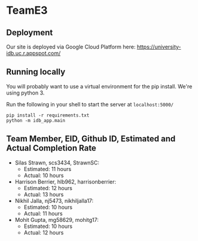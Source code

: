 # TeamE3

## Deployment

Our site is deployed via Google Cloud Platform here: https://university-idb.uc.r.appspot.com/

## Running locally

You will probably want to use a virtual environment for the pip install. We're using python 3.

Run the following in your shell to start the server at `localhost:5000/`

```
pip install -r requirements.txt
python -m idb_app.main
```

## Team Member, EID, Github ID, Estimated and Actual Completion Rate

-   Silas Strawn, scs3434, StrawnSC:
    -   Estimated: 11 hours
    -   Actual: 10 hours
-   Harrison Berrier, hlb962, harrisonberrier:
    -   Estimated: 12 hours
    -   Actual: 13 hours
-   Nikhil Jalla, nj5473, nikhiljalla17:
    -   Estimated: 10 hours
    -   Actual: 11 hours
-   Mohit Gupta, mg58629, mohitg17:
    -   Estimated: 10 hours
    -   Actual: 12 hours
